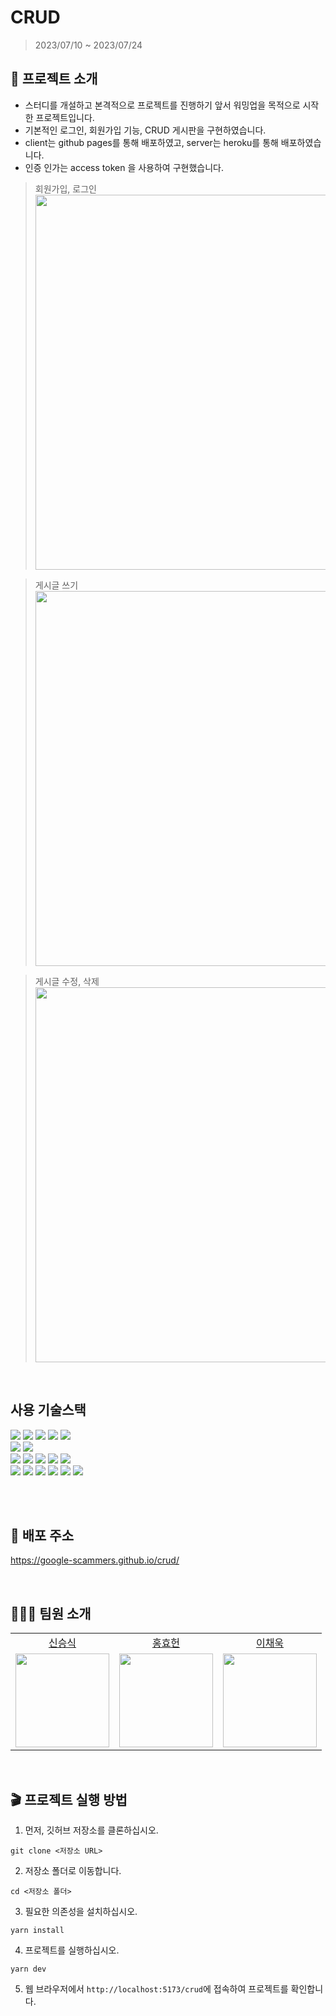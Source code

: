 # CRUD

> 2023/07/10 ~ 2023/07/24

## 📌 프로젝트 소개

- 스터디를 개설하고 본격적으로 프로젝트를 진행하기 앞서 워밍업을 목적으로 시작한 프로젝트입니다.
- 기본적인 로그인, 회원가입 기능, CRUD 게시판을 구현하였습니다.
- client는 github pages를 통해 배포하였고, server는 heroku를 통해 배포하였습니다.
- 인증 인가는 access token 을 사용하여 구현했습니다.

> 회원가입, 로그인
> <img src="https://hackmd.io/_uploads/r1xhOTjc2.gif" width="600px"/>

> 게시글 쓰기
> <img src="https://hackmd.io/_uploads/r1jJ9_3c2.gif" width="600px"/>

> 게시글 수정, 삭제
> <img src="https://hackmd.io/_uploads/SkXmYu2qn.gif" width="600px"/>

 <br>
 
## 사용 기술스택
<img src="https://img.shields.io/badge/vite-646CFF?style=for-the-badge&logo=vite&logoColor=white">
<img src="https://img.shields.io/badge/React-61DAFB?style=for-the-badge&logo=react&logoColor=white"> 
<img src="https://img.shields.io/badge/typescript-3178C6?style=for-the-badge&logo=typescript&logoColor=white"> 
<img src="https://img.shields.io/badge/Axios-5A29E4?style=for-the-badge&logo=axios&logoColor=white"> 
<img src="https://img.shields.io/badge/GitHub_Actions-2088FF?style=for-the-badge&logo=GitHub-Actions&logoColor=white"/>
<br>
<img src="https://img.shields.io/badge/React Router-CA4245?style=for-the-badge&logo=reactrouter&logoColor=white"> 
<img src="https://img.shields.io/badge/Styled Components-DB7093?style=for-the-badge&logo=styledcomponents&logoColor=white"> 
<br>
<img src="https://img.shields.io/badge/express-000000?style=for-the-badge&logo=express&logoColor=white">
<img src="https://img.shields.io/badge/node.js-339933?style=for-the-badge&logo=Node.js&logoColor=white">
<img src="https://img.shields.io/badge/MySQL-4479A1?style=for-the-badge&logo=MySQL&logoColor=white">
<img src="https://img.shields.io/badge/heroku-430098?style=for-the-badge&logo=heroku&logoColor=white"> 
<img src="https://img.shields.io/badge/Planetscale-000000?style=for-the-badge&logo=Planetscale&logoColor=white">
<br>
<img src="https://img.shields.io/badge/git-F05032?style=for-the-badge&logo=git&logoColor=white">
<img src="https://img.shields.io/badge/Github-181717?style=for-the-badge&logo=github&logoColor=white">
<img src="https://img.shields.io/badge/Slack-4A154B?style=for-the-badge&logo=Slack&logoColor=white">
<img src="https://img.shields.io/badge/Notion-000000?style=for-the-badge&logo=Notion&logoColor=white">
<img src="https://img.shields.io/badge/Figma-F24E1E?style=for-the-badge&logo=Figma&logoColor=white">
<img src="https://img.shields.io/badge/github pages-222222?style=for-the-badge&logo=githubpages&logoColor=white">

<br> <br>

## 🔗 배포 주소

https://google-scammers.github.io/crud/

<br>

## 🧑🏻‍💻 팀원 소개

<table>

  <tr align="center">
    <td><a href="https://github.com/NEARworld">신승식</a></td>
    <td><a href="https://github.com/threehHong">홍효헌</a></td>
    <td><a href="https://github.com/codnr98">이채욱</a></td>
  </tr>

  <tr align="center">
    <td><img src="https://avatars.githubusercontent.com/u/102969108?v=4" width="150px"/></td>
    <td><img src="https://avatars.githubusercontent.com/u/109531669?v=4" width="150px"/></td>
    <td><img src="https://avatars.githubusercontent.com/u/97998938?v=4" width="150px"/></td>
  </tr>
   
    
</table>

<br>

## 🎬 프로젝트 실행 방법

1. 먼저, 깃허브 저장소를 클론하십시오.

```
git clone <저장소 URL>
```

2. 저장소 폴더로 이동합니다.

```
cd <저장소 폴더>
```

3. 필요한 의존성을 설치하십시오.

```
yarn install
```

4. 프로젝트를 실행하십시오.

```
yarn dev
```

5. 웹 브라우저에서 `http://localhost:5173/crud`에 접속하여 프로젝트를 확인합니다.
